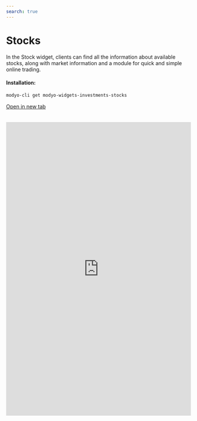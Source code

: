```yaml
---
search: true
---
```


# Stocks

In the Stock widget, clients can find all the information about available stocks, along with market information and a module for quick and simple online trading.

#### Installation:

```bash
modyo-cli get modyo-widgets-investments-stocks
```

[Open in new tab](https://widgets.modyo.com/investments/stocks)

<iframe id="widgetFrame" src="https://widgets.modyo.com/investments/stocks" width="100%" frameBorder="0" style="min-height:800px;overflow:auto;margin-top:20px;"/>

| Feature          | Description                                                                                                                                                                                                                                                    |
|------------------------|----------------------------------------------------------------------------------------------------------------------------------------------------------------------------------------------------------------------------------------------------------------|
| Stock Layout     | Shows the set of available tradable stocks. Displays a list of transactions in transit associated with the stocks. Displays market information for specific stocks. Allows clients to cancel transactions in transit, if necessary. |
| Market Information | Shows the information available for a stock, such as the growth, market peaks, amount traded, latest price, and possible institution-specific documents. Allows the user to buy or sell a selected stock.                                |
| Buy Shares     | Allows the user to buy the selected stock, choosing the investment account, the number of shares to buy, the maximum buying price, and the duration of the buying order.                                                                |
| Sell Shares      | Allows the user to sell the selected stock, choosing the investment account, the number of shares to be sold, and the minimum sale price.                                                                                               |

 <script> 

 export default {
 mounted () {

 function setFrameHeightCo (id, ht) {
 var ifrm = document.getElementById (id);
 if (ifrm) {
 ifrm.style.height = ht + 4 + "px";
 }
 }
 //iframed document sends its height using postMessage
 function HandleDoCheightMsg (e) {
 //check origin
 if (e.origin === 'https://widgets.modyo.com') {
 //parse data
 var data = json.parse (e.data);

 console.log ('data: ', data)
 //check data object
 if (data ['doChight']) {
 setFrameHeightCo ('WidgetFrame', data ['DoChight']);
 } else {
 SetFrameHeightCo ('WidgetFrame', 700);
 }
 }
 }

 //assign message handler
 if (Window.addEventListener) {
 Window.addEventListener ('message', HandleDoCheightMSG, false);
 }
 }
 }

 </script> 
